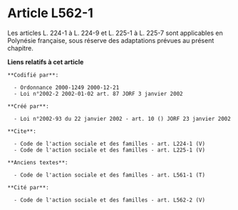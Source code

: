 # Article L562-1

Les articles L. 224-1 à L. 224-9 et L. 225-1 à L. 225-7 sont applicables en Polynésie française, sous réserve des adaptations
prévues au présent chapitre.

**Liens relatifs à cet article**

	**Codifié par**:

	  - Ordonnance 2000-1249 2000-12-21
	  - Loi n°2002-2 2002-01-02 art. 87 JORF 3 janvier 2002

	**Créé par**:

	  - Loi n°2002-93 du 22 janvier 2002 - art. 10 () JORF 23 janvier 2002

	**Cite**:

	  - Code de l'action sociale et des familles - art. L224-1 (V)
	  - Code de l'action sociale et des familles - art. L225-1 (V)

	**Anciens textes**:

	  - Code de l'action sociale et des familles - art. L561-1 (T)

	**Cité par**:

	  - Code de l'action sociale et des familles - art. L562-2 (V)
